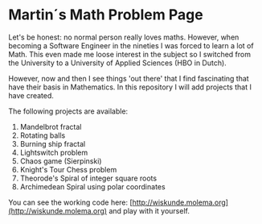 # Martin´s Math Problem Page
Let's be honest: no normal person really loves maths. However, when becoming a Software Engineer in the
nineties I was forced to learn a lot of Math. This even made me loose interest in the subject so I switched
from the University to a University of Applied Sciences (HBO in Dutch). 

However, now and then I see things 'out there' that I find fascinating that have their basis in Mathematics.
In this repository I will add projects that I have created.

The following projects are available:
1. Mandelbrot fractal
2. Rotating balls
3. Burning ship fractal
4. Lightswitch problem
5. Chaos game (Sierpinski)
6. Knight's Tour Chess problem
7. Theorode's Spiral of integer square roots
8. Archimedean Spiral using polar coordinates

You can see the working code here: [http://wiskunde.molema.org](http://wiskunde.molema.org) and play with it
yourself. 

